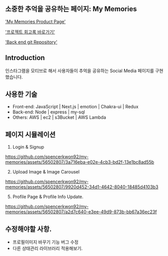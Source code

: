 ## 소중한 추억을 공유하는 페이지: My Memories
['My Memories Product Page'](https://mymemories.kr)

['프로젝트 회고록 바로가기'](https://marked-seashore-387.notion.site/My-Memories-61b25b2ef37140f1863936efbcb7e376?pvs=4)

['Back end git Repository'](https://github.com/spencerkwon92/my-memories-back)
## Introduction
인스타그램을 모티브로 해서 사용자들이 추억을 공유하는 Social Media 페이지를 구현했습니다.

## 사용한 기술
* Front-end: JavaScript | Next.js | emotion | Chakra-ui | Redux
* Back-end: Node | express | my-sql
* Others: AWS | ec2 | s3Bucket | AWS Lambda

## 페이지 시뮬레이션
1. Login & Signup

https://github.com/spencerkwon92/my-memories/assets/56502807/3a716eba-e02e-4cb3-bd2f-13e1bc8ad55b

2. Upload Image & Image Carousel

https://github.com/spencerkwon92/my-memories/assets/56502807/9920d452-34d1-4642-8040-18485d4103b3

5. Profile Page & Profile Info Update.

https://github.com/spencerkwon92/my-memories/assets/56502807/a2d7c640-e3ee-49d9-873b-bb67a36ec23f

## 수정해야할 사항. 
  * 프로필이미지 바꾸기 기능 버그 수정
  * 다른 상태관리 라이브러리 적용해보기.

